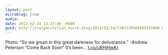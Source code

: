 ```yaml
---
layout: post
microblog: true
audio: 
date: 2013-02-14 13:37:44 -0600
guid: http://craigmcclellan.micro.blog/2013/02/14/t302139584005931008.html
---
```

Photo: “So we groan in this great darkness for deliverance.” -Andrew Peterson “Come Back Soon” It’s been... [t.co/uRHjHwKr](http://t.co/uRHjHwKr)
